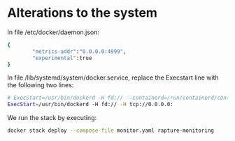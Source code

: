 # Alterations to the system 

In file /etc/docker/daemon.json:

```bash
{
        "metrics-addr":"0.0.0.0:4999",
        "experimental":true
}
```

In file /lib/systemd/system/docker.service,
replace the Execstart line with the following two lines:
```bash
# ExecStart=/usr/bin/dockerd -H fd:// --containerd=/run/containerd/containerd.sock
ExecStart=/usr/bin/dockerd -H fd:// -H tcp://0.0.0.0:
```

We run the stack by executing:

```bash
docker stack deploy --compose-file monitor.yaml rapture-monitoring
```
